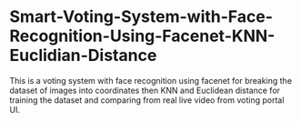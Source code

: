# Smart-Voting-System-with-Face-Recognition-Using-Facenet-KNN-Euclidian-Distance
This is a voting system with face recognition using facenet for breaking the dataset of images into coordinates then KNN and Euclidean distance for training the dataset and comparing from real live video from voting portal UI.

